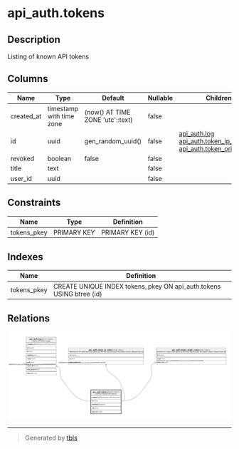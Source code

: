 # api_auth.tokens

## Description

Listing of known API tokens

## Columns

| Name | Type | Default | Nullable | Children | Parents | Comment |
| ---- | ---- | ------- | -------- | -------- | ------- | ------- |
| created_at | timestamp with time zone | (now() AT TIME ZONE 'utc'::text) | false |  |  |  |
| id | uuid | gen_random_uuid() | false | [api_auth.log](api_auth.log.md) [api_auth.token_ip_rules](api_auth.token_ip_rules.md) [api_auth.token_origin_rules](api_auth.token_origin_rules.md) |  |  |
| revoked | boolean | false | false |  |  |  |
| title | text |  | false |  |  |  |
| user_id | uuid |  | false |  |  |  |

## Constraints

| Name | Type | Definition |
| ---- | ---- | ---------- |
| tokens_pkey | PRIMARY KEY | PRIMARY KEY (id) |

## Indexes

| Name | Definition |
| ---- | ---------- |
| tokens_pkey | CREATE UNIQUE INDEX tokens_pkey ON api_auth.tokens USING btree (id) |

## Relations

![er](api_auth.tokens.png)

---

> Generated by [tbls](https://github.com/k1LoW/tbls)
